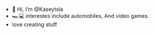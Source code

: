 - 👋 Hi, I’m @Kaseytsla
- 🏎💻 interestes include automobiles,
And video games.
- love creating stuff 

<!---
Kaseytsla/Kaseytsla is a ✨ special ✨ repository because its `README.md` (this file) appears on your GitHub profile.
You can click the Preview link to take a look at your changes.
--->
